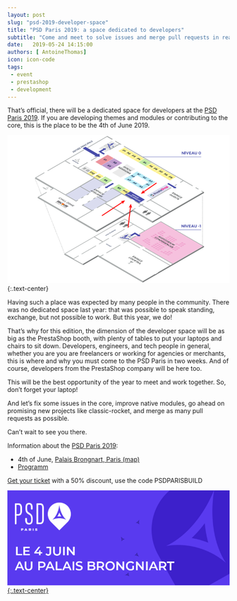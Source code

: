 ```yaml
---
layout: post
slug: "psd-2019-developer-space"
title: "PSD Paris 2019: a space dedicated to developers"
subtitle: "Come and meet to solve issues and merge pull requests in real life"
date:   2019-05-24 14:15:00
authors: [ AntoineThomas]
icon: icon-code
tags:
 - event
 - prestashop
 - development
---
```



That’s official, there will be a dedicated space for developers at the [PSD Paris 2019](https://www.prestashop.com/fr/evenements/prestashop-day-paris). If you are developing themes and modules or contributing to the core, this is the place to be the 4th of June 2019.

![PSD Paris 2019 - Map](/assets/images/2019/05/plan-psd-paris.png){:.text-center}

Having such a place was expected by many people in the community. There was no dedicated space last year: that was possible to speak standing, exchange, but not possible to work. But this year, we do!

That’s why for this edition, the dimension of the developer space will be as big as the PrestaShop booth, with plenty of tables to put your laptops and chairs to sit down. Developers, engineers, and tech people in general, whether you are you are freelancers or working for agencies or merchants, this is where and why you must come to the PSD Paris in two weeks. And of course, developers from the PrestaShop company will be here too.

This will be the best opportunity of the year to meet and work together. So, don’t forget your laptop! 

And let’s fix some issues in the core, improve native modules, go ahead on promising new projects like classic-rocket, and merge as many pull requests as possible.

Can’t wait to see you there.

Information about the [PSD Paris 2019](https://www.prestashop.com/fr/evenements/prestashop-day-paris):

- 4th of June, [Palais Brongnart, Paris (map)](https://goo.gl/maps/cTdXcFJtPq8KX3Mz6)
- [Programm](https://www.prestashop.com/fr/evenements/prestashop-day-paris/programme)

[Get your ticket](https://www.weezevent.com/psd-paris?o=build) with a 50% discount, use the code PSDPARISBUILD

[![PSD Paris 2019](/assets/images/2019/05/banner-psd-paris.png){:.text-center}](https://www.prestashop.com/fr/evenements/prestashop-day-paris)
